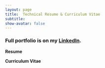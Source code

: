 ```yaml
---
layout: page
title:  Technical Resume & Curriculum Vitae
subtitle:
show-avatar: false
---
```

### Full portfolio is on my [LinkedIn](https://linkedin.com/in/jiahui-k-chen/).  

**Resume**
<object data="/img/Resume_May_30.pdf" width="1000" height="1000" type='application/pdf'></object>

**Curriculum Vitae**
<object data="/img/CV_May_30.pdf" width="1000" height="1000" type='application/pdf'></object>
